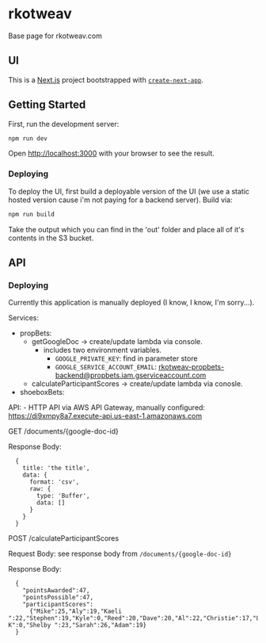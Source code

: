 # rkotweav
Base page for rkotweav.com

## UI

This is a [Next.js](https://nextjs.org/) project bootstrapped with [`create-next-app`](https://github.com/vercel/next.js/tree/canary/packages/create-next-app).

## Getting Started

First, run the development server:

```bash
npm run dev
```

Open [http://localhost:3000](http://localhost:3000) with your browser to see the result.

### Deploying

To deploy the UI, first build a deployable version of the UI (we use a static hosted version cause i'm not paying for a backend server).  Build via:

```bash
npm run build
```

Take the output which you can find in the 'out' folder and place all of it's contents in the S3 bucket.

## API

### Deploying

Currently this application is manually deployed (I know, I know, I'm sorry...).

Services:
  - propBets:
    - getGoogleDoc -> create/update lambda via console.  
      - includes two environment variables.
        -  `GOOGLE_PRIVATE_KEY`: find in parameter store
        -  `GOOGLE_SERVICE_ACCOUNT_EMAIL`: rkotweav-propbets-backend@propbets.iam.gserviceaccount.com
    - calculateParticipantScores -> create/update lambda via conosle.
  - shoeboxBets:
  
  

API:
    - HTTP API via AWS API Gateway, manually configured: https://di9xmpy8a7.execute-api.us-east-1.amazonaws.com
  
  GET /documents/{google-doc-id}

  Response Body:
  
      { 
        title: 'the title',
        data: {
          format: 'csv',
          raw: {
            type: 'Buffer',
            data: []
          }
        }
      }

  POST /calculateParticipantScores

  Request Body: see response body from `/documents/{google-doc-id}`
  
  Response Body:

      {
        "pointsAwarded":47,
        "pointsPossible":47,
        "participantScores":
          {"Mike":25,"Aly":19,"Kaeli ":22,"Stephen":19,"Kyle":0,"Reed":20,"Dave":20,"Al":22,"Christie":17,"Lauren":0,"Sarah K":0,"Shelby ":23,"Sarah":26,"Adam":19}
      }